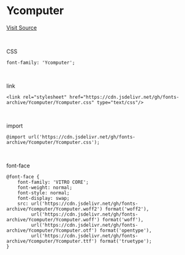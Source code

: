 # Ycomputer

[Visit Source](https://www.yspotlight.co.kr/brand/font?tabNo=3)

&nbsp;

CSS

```
font-family: 'Ycomputer';
```

&nbsp;

link

```
<link rel="stylesheet" href="https://cdn.jsdelivr.net/gh/fonts-archive/Ycomputer/Ycomputer.css" type="text/css"/>
```

&nbsp;

import

```
@import url('https://cdn.jsdelivr.net/gh/fonts-archive/Ycomputer/Ycomputer.css');
```

&nbsp;

font-face

```
@font-face {
    font-family: 'VITRO CORE';
    font-weight: normal;
    font-style: normal;
    font-display: swap;
    src: url('https://cdn.jsdelivr.net/gh/fonts-archive/Ycomputer/Ycomputer.woff2') format('woff2'),
         url('https://cdn.jsdelivr.net/gh/fonts-archive/Ycomputer/Ycomputer.woff') format('woff'),
         url('https://cdn.jsdelivr.net/gh/fonts-archive/Ycomputer/Ycomputer.otf') format('opentype'),
         url('https://cdn.jsdelivr.net/gh/fonts-archive/Ycomputer/Ycomputer.ttf') format('truetype');
}
```
